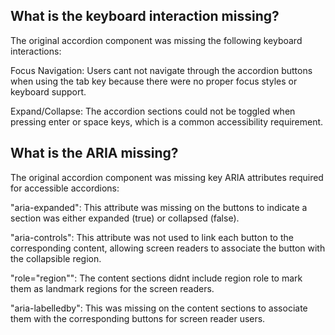 ## What is the keyboard interaction missing?

The original accordion component was missing the following keyboard interactions:

Focus Navigation: Users cant not navigate through the accordion buttons when using the tab key because there were no proper focus styles or keyboard support.

Expand/Collapse: The accordion sections could not be toggled when pressing enter or space keys, which is a common accessibility requirement.

## What is the ARIA missing?

The original accordion component was missing key ARIA attributes required for accessible accordions:

"aria-expanded": This attribute was missing on the buttons to indicate a section was either expanded (true) or collapsed (false).

"aria-controls": This attribute was not used to link each button to the corresponding content, allowing screen readers to associate the button with the collapsible region.

"role="region"": The content sections didnt include region role to mark them as landmark regions for the screen readers.

"aria-labelledby": This was missing on the content sections to associate them with the corresponding buttons for screen reader users.
